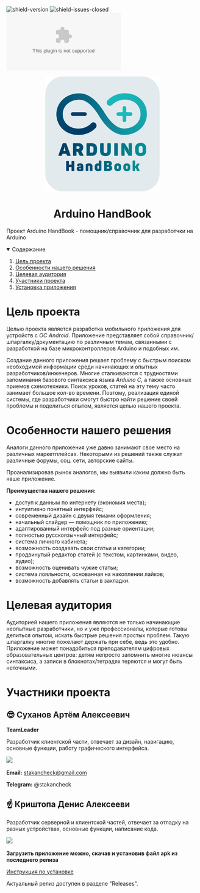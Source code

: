 ![shield-version]
![shield-issues-closed]
![shiled-apk-size]



  <p align="center">
  <img src="images/logo.png" width="300">
  <h1 align="center">Arduino HandBook</h3>
    Проект Arduino HandBook - помощник/справочник для разработчки на Arduino
  </p>



<!-- TABLE OF CONTENTS -->
<details open="open">
  <summary>Содержание</summary>
  <ol>
    <li>
      <a href="#цель-проекта">Цель проекта</a>
    </li>
    <li>
      <a href="#особенности-нашего-решения">Особенности нашего решения</a>
    </li>
    <li><a href="#целевая-аудитория">Целевая аудитория</a></li>
    <li><a href="#участники-проекта">Участники проекта</a></li>
    <li><a href="install.md">Установка приложения</a></li>
  </ol>
</details>

# Цель проекта

Целью проекта является разработка мобильного приложения для устройств с *ОС Android*. Приложение представляет собой
справочник/шпаргалку/документацию по различным темам, связанными с разработкой на базе микроконтроллеров Arduino и
подобных им.

Создание данного приложения решает проблему с быстрым поиском необходимой информации среди начинающих и опытных
разработчиков/инженеров. Многие сталкиваются с трудностями запоминания базового синтаксиса языка *Arduino C*, а также
основных приемов схемотехники. Поиск уроков, статей на эту тему часто занимает большое кол-во времени. Поэтому,
реализация единой системы, где разработчики смогут быстро найти решение своей проблемы и поделиться опытом, является
целью нашего проекта.

# Особенности нашего решения

Аналоги данного приложения уже давно занимают свое место на различных маркетплейсах. Некоторыми из решений также служат
различные форумы, соц. сети, авторские сайты.

Проанализировав рынок аналогов, мы выявили каким должно быть наше приложение.

**Преимущества нашего решения:**

- доступ к данным по интернету (экономия места);
- интуитивно понятный интерфейс;
- современный дизайн с двумя темами оформления;
- начальный слайдер — помощник по приложению;
- адаптированный интерфейс под разные ориентации;
- полностью русскоязычный интерфейс;
- система личного кабинета;
- возможность создавать свои статьи и категории;
- продвинутый редактор статей (с текстом, картинками, видео, аудио);
- возможность оценивать чужие статьи;
- система лояльности, основанная на накоплении лайков;
- возможность добавлять статьи в закладки.

# Целевая аудитория

Аудиторией нашего приложения являются не только начинающие неопытные разработчики, но и уже профессионалы, которые
готовы делиться опытом, искать быстрые решения простых проблем. Такую шпаргалку многие пожелают держать при себе, ведь
это удобно. Приложение может понадобиться преподавателям цифровых образовательных центров: детям непросто запомнить
многие нюансы синтаксиса, а записи в блокнотах/тетрадях теряются и могут быть неточными.

# Участники проекта

## 😎 Суханов Артём Алексеевич

**TeamLeader**

Разработчик клиентской части, отвечает за дизайн, навигацию, основные функции, работу графического интерфейса.

<img src="https://github.com/stakancheck/ArduinohandbookData/blob/main/images/Untitled%20(1).png?raw=true" width="200">

**Email:** stakancheck@gmail.com

**Telegram:** @stakancheck

## ☝ Криштопа Денис Алексееви

Разработчик серверной и клиентской частей, отвечает за отладку на разных устройствах, основные функции, написание кода.

<img src="https://github.com/stakancheck/ArduinohandbookData/blob/main/images/Untitled%20(3).png?raw=true" width="200">

**Загрузить приложение можно, скачав и установив файл apk из последнего релиза**

[Инструкция по установке](install.md)

Актуальный релиз доступен в разделе "Releases".

<!-- MARKDOWN LINKS & IMAGES -->
<!-- https://www.markdownguide.org/basic-syntax/#reference-style-links -->

[shield-version]: https://img.shields.io/github/v/tag/stakancheck/ArduinoHandbookVersion2

[shield-issues-closed]: https://img.shields.io/github/issues-closed/stakancheck/ArduinoHandbookVersion2

[shiled-apk-size]: https://img.shields.io/github/size/stakancheck/ArduinoHandbookVersion2/ArduinoHandbook.apk
